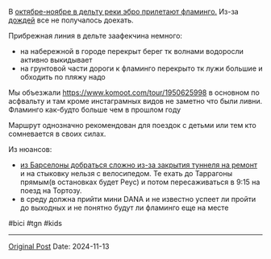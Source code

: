 В [октябре-ноябре в дельту реки эбро прилетают фламинго.](1709.md) Из-за [дождей](2770.md) все не получалось доехать.

Прибрежная линия в дельте заафекчина немного:
- на набережной в городе перекрыт берег тк волнами водоросли активно выкидывает
- на грунтовой части дороги к фламинго перекрыто тк лужи большие и обходить по пляжу надо

Мы объезжали https://www.komoot.com/tour/1950625998 в основном по асфвальту и там кроме инстаграмных видов не заметно что были ливни. Фламинго как-будто больше чем в прошлом году

Маршрут однозначно рекомендован для поездок с детьми или тем кто сомневается в своих силах.

Из нюансов:
- [из Барселоны добраться сложно из-за закрытия туннеля на ремонт](2602.md) и на стыковку нельзя с велосипедом. Те ехать до Таррагоны прямым(в остановках будет Реус) и потом пересаживаться в 9:15 на поезд на Тортозу. 
- в среду должна прийти мини DANA и не известно успеет ли пройти до выходных и не понятно будут ли фламинго еще на месте

#bici #tgn #kids

---
[Original Post](https://t.me/lev2tarragona/2803)
Date: 2024-11-13
